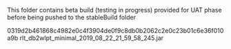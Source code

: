 This folder contains beta build (testing in progress) provided for UAT phase before being pushed to the stableBuild folder

0319d2b461868c4982e0c4f3904de0f9c8db0b2062c2e0c23b01c6e36f010a9b  rlt_db2wlpt_minimal_2019_08_22_21_59_58_245.jar
